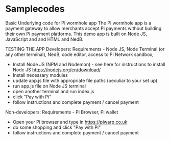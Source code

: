 # Samplecodes
Basic Underlying code for Pi wormhole app
The Pi wormhole app is a payment gateway to allow merchants accept Pi payments without building their own Pi payment platforms. 
This demo app is built on Node JS, JavaScript and and HTML and NedB. 

TESTING THE APP
Developers: 
Requirements - Node JS, Node Terminal (or any other terminal), NedB, code editor, access to Pi Network sandbox,
- Install Node JS (NPM and Nodemon) - see here for instructions to install Node JS https://nodejs.org/en/download/
- Install necessary modules 
- update app.js file with appropriate file paths (peculiar to your set up)
- run app.js file on Node JS terminal
- open another terminal and run index.js  
- click "Pay with Pi"
- follow instructions and complete payment / cancel payment


Non-developers: 
Requirements - Pi Browser, Pi wallet
- Open your Pi browser and type in https://piwarp.co.uk
- do some shopping and click "Pay with Pi"
- follow instructions and complete payment / cancel payment
